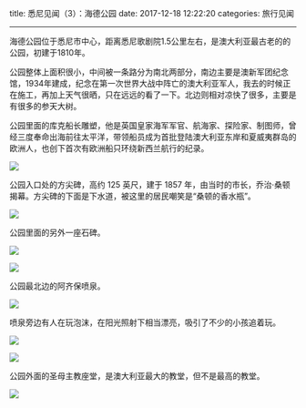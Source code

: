 title: 悉尼见闻（3）：海德公园
date: 2017-12-18 12:22:20
categories: 旅行见闻

------

海德公园位于悉尼市中心，距离悉尼歌剧院1.5公里左右，是澳大利亚最古老的的公园，初建于1810年。

<!--more-->

公园整体上面积很小，中间被一条路分为南北两部分，南边主要是澳新军团纪念馆，1934年建成，纪念在第一次世界大战中阵亡的澳大利亚军人，我去的时候正在施工，再加上天气很晒，只在远远的看了一下。北边则相对凉快了很多，主要是有很多的参天大树。

公园里面的库克船长雕塑，他是英国皇家海军军官、航海家、探险家、制图师，曾经三度奉命出海前往太平洋，带领船员成为首批登陆澳大利亚东岸和夏威夷群岛的欧洲人，也创下首次有欧洲船只环绕新西兰航行的纪录。

![](https://steemitimages.com/DQmSwGQMoz8mRMXzsrPepchorZXPjCWwHT2EhSY2Fdr3GUv/IMG_4331.JPG)

公园入口处的方尖碑，高约 125 英尺，建于 1857 年，由当时的市长，乔治·桑顿揭幕。方尖碑的下面是下水道，被这里的居民嘲笑是“桑顿的香水瓶”。

![](https://steemitimages.com/DQmcFbeP7Rk1RzCdV53PxR1CxsiBJbBtjx9u46XfFfoSaMD/IMG_4341.JPG)

公园里面的另外一座石碑。

![](https://steemitimages.com/DQmYtYFAzGYW9tGfX1u3WgHsFk2pbmkTjSEFt6X5nkvMZE7/IMG_4339.JPG)

![](https://steemitimages.com/DQmSGRm9VYMW3HZiYsGSnJ2U2U5TWGXM63JTHdG51aJHq2W/IMG_4340.JPG)

公园最北边的阿齐保喷泉。

![](https://steemitimages.com/DQmUwCQRPYmAZvNmLWooFtMHgyqaQxscYbgEKH9UADjNwPX/IMG_4333.JPG)

喷泉旁边有人在玩泡沫，在阳光照射下相当漂亮，吸引了不少的小孩追着玩。

![](https://steemitimages.com/DQmUWpvoitUoEkhxDMyZfMvViV9oyk8cdG3UyiJwxCbaeqE/IMG_4335.JPG)

![](https://steemitimages.com/DQmTjpKUSY5wCwY85sVH55cXV6pFEbfZ4VvyPyWHveVR5Ex/IMG_4336.JPG)



公园外面的圣母主教座堂，是澳大利亚最大的教堂，但不是最高的教堂。

![](https://steemitimages.com/DQmbqHR8LKxDTcn65XQuEQ7yWEQnzegL1VirDwTYbZ28uMA/IMG_4332.JPG)